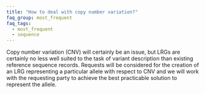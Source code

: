 ```yaml
---
title: "How to deal with copy number variation?"
faq_group: most_frequent
faq_tags:
  - most_frequent
  - sequence
---
```


Copy number variation (CNV) will certainly be an issue, but LRGs are certainly no less well suited to the task of variant description than existing reference sequence records. Requests will be considered for the creation of an LRG representing a particular allele with respect to CNV and we will work with the requesting party to achieve the best practicable solution to represent the allele.

